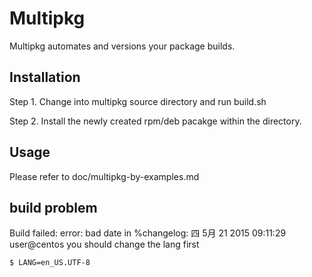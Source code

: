Multipkg
==============
Multipkg automates and versions your package builds.

Installation
--------------

Step 1. Change into multipkg source directory and run build.sh

Step 2. Install the newly created rpm/deb pacakge within the directory.


Usage
-----

Please refer to doc/multipkg-by-examples.md

build problem
-----
Build failed: error: bad date in %changelog: 四 5月 21 2015 09:11:29 user@centos 
you should change the lang first

    $ LANG=en_US.UTF-8
